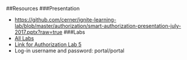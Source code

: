 ##Resources
###Presentation
- https://github.com/cerner/ignite-learning-lab/blob/master/authorization/smart-authorization-presentation-july-2017.pptx?raw=true
###Labs
- [All Labs](https://github.com/cerner/ignite-learning-lab/blob/master/authorization/README.md)
- [Link for Authorization Lab 5](http://bit.ly/2zdHYRx)
- Log-in username and password:  portal/portal